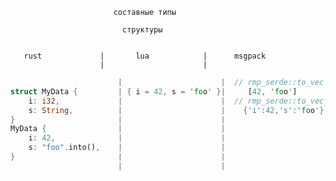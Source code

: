 
                           составные типы

                             структуры


       rust             |       lua            |      msgpack
                        |                      |
```rust
                        |                      |  // rmp_serde::to_vec
struct MyData {         | { i = 42, s = 'foo' }|     [42, 'foo']
    i: i32,             |                      |  // rmp_serde::to_vec_named
    s: String,          |                      |    {'i':42,'s':'foo'}
}                       |                      |
MyData {                |                      |
    i: 42,              |                      |
    s: "foo".into(),    |                      |
}                       |                      |
                        |                      |
```
